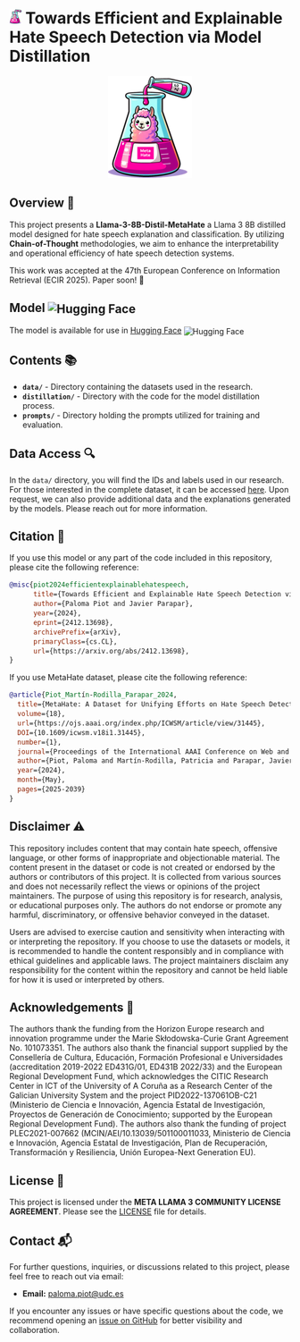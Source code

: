 # <img src="img/meta_hate_distilled.png" alt="Hate Speech Detection" width="22"/> Towards Efficient and Explainable Hate Speech Detection via Model Distillation
<p align="center" width="150px">
  <img src="img/meta_hate_distilled.png" />
</p>


## Overview 🌟

This project presents a **Llama-3-8B-Distil-MetaHate** a Llama 3 8B distilled model designed for hate speech explanation and classification. By utilizing **Chain-of-Thought** methodologies, we aim to enhance the interpretability and operational efficiency of hate speech detection systems.

This work was accepted at the 47th European Conference on Information Retrieval (ECIR 2025). Paper soon! 📄

## Model <img src="https://huggingface.co/favicon.ico" alt="Hugging Face" width="28" style="vertical-align: middle;"/>
The model is available for use in [Hugging Face](https://huggingface.co/irlab-udc/Llama-3-8B-Distil-MetaHate) <img src="https://huggingface.co/favicon.ico" alt="Hugging Face" width="16" style="vertical-align: middle;"/>

## Contents 📚

- **`data/`** - Directory containing the datasets used in the research.
- **`distillation/`** - Directory with the code for the model distillation process.
- **`prompts/`** - Directory holding the prompts utilized for training and evaluation.

## Data Access 🔍

In the `data/` directory, you will find the IDs and labels used in our research. For those interested in the complete dataset, it can be accessed [here](https://huggingface.co/datasets/irlab-udc/metahate). Upon request, we can also provide additional data and the explanations generated by the models. Please reach out for more information.

## Citation 📑

If you use this model or any part of the code included in this repository, please cite the following reference:

```bibtex
@misc{piot2024efficientexplainablehatespeech,
      title={Towards Efficient and Explainable Hate Speech Detection via Model Distillation}, 
      author={Paloma Piot and Javier Parapar},
      year={2024},
      eprint={2412.13698},
      archivePrefix={arXiv},
      primaryClass={cs.CL},
      url={https://arxiv.org/abs/2412.13698}, 
}
```

If you use MetaHate dataset, please cite the following reference:

```bibtex
@article{Piot_Martín-Rodilla_Parapar_2024,
  title={MetaHate: A Dataset for Unifying Efforts on Hate Speech Detection},
  volume={18},
  url={https://ojs.aaai.org/index.php/ICWSM/article/view/31445},
  DOI={10.1609/icwsm.v18i1.31445},
  number={1},
  journal={Proceedings of the International AAAI Conference on Web and Social Media},
  author={Piot, Paloma and Martín-Rodilla, Patricia and Parapar, Javier},
  year={2024},
  month={May},
  pages={2025-2039}
}
```

## Disclaimer ⚠️

This repository includes content that may contain hate speech, offensive language, or other forms of inappropriate and objectionable material. The content present in the dataset or code is not created or endorsed by the authors or contributors of this project. It is collected from various sources and does not necessarily reflect the views or opinions of the project maintainers.  The purpose of using this repository is for research, analysis, or educational purposes only. The authors do not endorse or promote any harmful, discriminatory, or offensive behavior conveyed in the dataset.

Users are advised to exercise caution and sensitivity when interacting with or interpreting the repository. If you choose to use the datasets or models, it is recommended to handle the content responsibly and in compliance with ethical guidelines and applicable laws.  The project maintainers disclaim any responsibility for the content within the repository and cannot be held liable for how it is used or interpreted by others.

## Acknowledgements 🙏

The authors thank the funding from the Horizon Europe research and innovation programme under the Marie Skłodowska-Curie Grant Agreement No. 101073351. The authors also thank the financial support supplied by the Consellería de Cultura, Educación, Formación Profesional e Universidades (accreditation 2019-2022 ED431G/01, ED431B 2022/33) and the European Regional Development Fund, which acknowledges the CITIC Research Center in ICT of the University of A Coruña as a Research Center of the Galician University System and the project PID2022-137061OB-C21 (Ministerio de Ciencia e Innovación, Agencia Estatal de Investigación, Proyectos de Generación de Conocimiento; supported by the European Regional Development Fund). The authors also thank the funding of project PLEC2021-007662 (MCIN/AEI/10.13039/501100011033, Ministerio de Ciencia e Innovación, Agencia Estatal de Investigación, Plan de Recuperación, Transformación y Resiliencia, Unión Europea-Next Generation EU).

## License 📜

This project is licensed under the **META LLAMA 3 COMMUNITY LICENSE AGREEMENT**. Please see the [LICENSE](LICENSE) file for details.

## Contact 📬

For further questions, inquiries, or discussions related to this project, please feel free to reach out via email:

- **Email:** [paloma.piot@udc.es](mailto:paloma.piot@udc.es)

If you encounter any issues or have specific questions about the code, we recommend opening an [issue on GitHub](https://github.com/palomapiot/distil-metahate/issues) for better visibility and collaboration.
